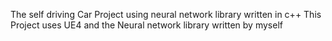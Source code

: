 The self driving Car Project using neural network library written in c++
This Project uses UE4 and the Neural network library written by myself 
